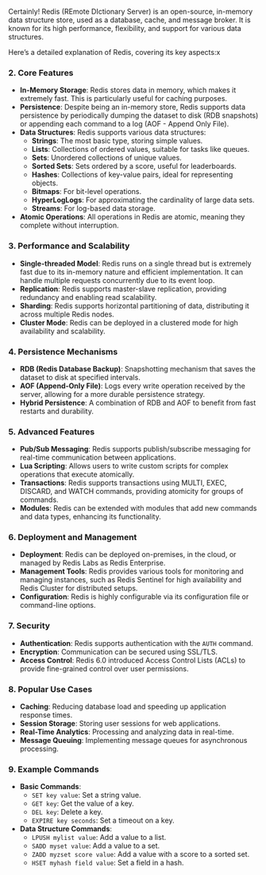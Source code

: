 Certainly! Redis (REmote DIctionary Server) is an open-source, in-memory data structure store, used as a database, cache, and message broker. It is known for its high performance, flexibility, and support for various data structures.

Here’s a detailed explanation of Redis, covering its key aspects:x
### 2. **Core Features**
- **In-Memory Storage**: Redis stores data in memory, which makes it extremely fast. This is particularly useful for caching purposes.
- **Persistence**: Despite being an in-memory store, Redis supports data persistence by periodically dumping the dataset to disk (RDB snapshots) or appending each command to a log (AOF - Append Only File).
- **Data Structures**: Redis supports various data structures:
  - **Strings**: The most basic type, storing simple values.
  - **Lists**: Collections of ordered values, suitable for tasks like queues.
  - **Sets**: Unordered collections of unique values.
  - **Sorted Sets**: Sets ordered by a score, useful for leaderboards.
  - **Hashes**: Collections of key-value pairs, ideal for representing objects.
  - **Bitmaps**: For bit-level operations.
  - **HyperLogLogs**: For approximating the cardinality of large data sets.
  - **Streams**: For log-based data storage.
- **Atomic Operations**: All operations in Redis are atomic, meaning they complete without interruption.

### 3. **Performance and Scalability**
- **Single-threaded Model**: Redis runs on a single thread but is extremely fast due to its in-memory nature and efficient implementation. It can handle multiple requests concurrently due to its event loop.
- **Replication**: Redis supports master-slave replication, providing redundancy and enabling read scalability.
- **Sharding**: Redis supports horizontal partitioning of data, distributing it across multiple Redis nodes.
- **Cluster Mode**: Redis can be deployed in a clustered mode for high availability and scalability.

### 4. **Persistence Mechanisms**
- **RDB (Redis Database Backup)**: Snapshotting mechanism that saves the dataset to disk at specified intervals.
- **AOF (Append-Only File)**: Logs every write operation received by the server, allowing for a more durable persistence strategy.
- **Hybrid Persistence**: A combination of RDB and AOF to benefit from fast restarts and durability.

### 5. **Advanced Features**
- **Pub/Sub Messaging**: Redis supports publish/subscribe messaging for real-time communication between applications.
- **Lua Scripting**: Allows users to write custom scripts for complex operations that execute atomically.
- **Transactions**: Redis supports transactions using MULTI, EXEC, DISCARD, and WATCH commands, providing atomicity for groups of commands.
- **Modules**: Redis can be extended with modules that add new commands and data types, enhancing its functionality.

### 6. **Deployment and Management**
- **Deployment**: Redis can be deployed on-premises, in the cloud, or managed by Redis Labs as Redis Enterprise.
- **Management Tools**: Redis provides various tools for monitoring and managing instances, such as Redis Sentinel for high availability and Redis Cluster for distributed setups.
- **Configuration**: Redis is highly configurable via its configuration file or command-line options.

### 7. **Security**
- **Authentication**: Redis supports authentication with the `AUTH` command.
- **Encryption**: Communication can be secured using SSL/TLS.
- **Access Control**: Redis 6.0 introduced Access Control Lists (ACLs) to provide fine-grained control over user permissions.

### 8. **Popular Use Cases**
- **Caching**: Reducing database load and speeding up application response times.
- **Session Storage**: Storing user sessions for web applications.
- **Real-Time Analytics**: Processing and analyzing data in real-time.
- **Message Queuing**: Implementing message queues for asynchronous processing.

### 9. **Example Commands**
- **Basic Commands**:
  - `SET key value`: Set a string value.
  - `GET key`: Get the value of a key.
  - `DEL key`: Delete a key.
  - `EXPIRE key seconds`: Set a timeout on a key.
- **Data Structure Commands**:
  - `LPUSH mylist value`: Add a value to a list.
  - `SADD myset value`: Add a value to a set.
  - `ZADD myzset score value`: Add a value with a score to a sorted set.
  - `HSET myhash field value`: Set a field in a hash.